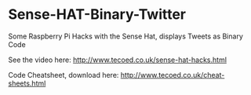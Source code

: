 # Sense-HAT-Binary-Twitter
Some Raspberry Pi Hacks with the Sense Hat, displays Tweets as Binary Code

See the video here: http://www.tecoed.co.uk/sense-hat-hacks.html

Code Cheatsheet, download here: http://www.tecoed.co.uk/cheat-sheets.html
